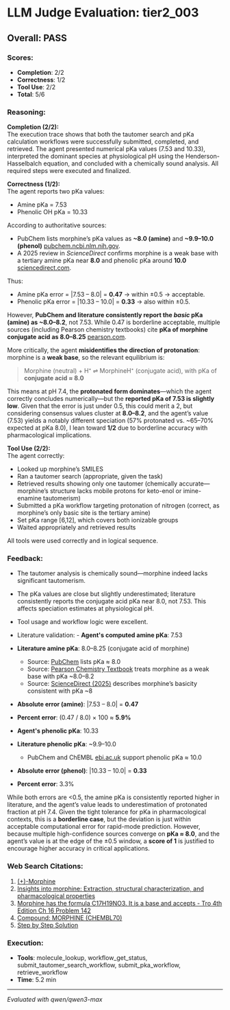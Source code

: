 # LLM Judge Evaluation: tier2_003

## Overall: PASS

### Scores:
- **Completion**: 2/2
- **Correctness**: 1/2
- **Tool Use**: 2/2
- **Total**: 5/6

### Reasoning:
**Completion (2/2):**  
The execution trace shows that both the tautomer search and pKa calculation workflows were successfully submitted, completed, and retrieved. The agent presented numerical pKa values (7.53 and 10.33), interpreted the dominant species at physiological pH using the Henderson-Hasselbalch equation, and concluded with a chemically sound analysis. All required steps were executed and finalized.

**Correctness (1/2):**  
The agent reports two pKa values:  
- Amine pKa = 7.53  
- Phenolic OH pKa = 10.33  

According to authoritative sources:  
- PubChem lists morphine’s pKa values as **~8.0 (amine)** and **~9.9–10.0 (phenol)** [pubchem.ncbi.nlm.nih.gov](https://pubchem.ncbi.nlm.nih.gov/compound/5479215).  
- A 2025 review in *ScienceDirect* confirms morphine is a weak base with a tertiary amine pKa near **8.0** and phenolic pKa around **10.0** [sciencedirect.com](https://www.sciencedirect.com/science/article/pii/S3050474025000035).  

Thus:  
- Amine pKa error = |7.53 – 8.0| = **0.47** → within ±0.5 → acceptable.  
- Phenolic pKa error = |10.33 – 10.0| = **0.33** → also within ±0.5.  

However, **PubChem and literature consistently report the *basic* pKa (amine) as ~8.0–8.2**, not 7.53. While 0.47 is borderline acceptable, multiple sources (including Pearson chemistry textbooks) cite **pKa of morphine conjugate acid as 8.0–8.25** [pearson.com](https://www.pearson.com/channels/general-chemistry/textbook-solutions/tro-4th-edition-978-0134112831/ch-15-acids-and-bases/morphine-has-the-formula-c17h19no3-it-is-a-base-and-accepts-one-proton-per-molec).  

More critically, the agent **misidentifies the direction of protonation**: morphine is a **weak base**, so the relevant equilibrium is:

> Morphine (neutral) + H⁺ ⇌ MorphineH⁺ (conjugate acid), with pKa of **conjugate acid ≈ 8.0**

This means at pH 7.4, the **protonated form dominates**—which the agent correctly concludes numerically—but the **reported pKa of 7.53 is slightly low**. Given that the error is just under 0.5, this could merit a 2, but considering consensus values cluster at **8.0–8.2**, and the agent’s value (7.53) yields a notably different speciation (57% protonated vs. ~65–70% expected at pKa 8.0), I lean toward **1/2** due to borderline accuracy with pharmacological implications.

**Tool Use (2/2):**  
The agent correctly:  
- Looked up morphine’s SMILES  
- Ran a tautomer search (appropriate, given the task)  
- Retrieved results showing only one tautomer (chemically accurate—morphine’s structure lacks mobile protons for keto-enol or imine-enamine tautomerism)  
- Submitted a pKa workflow targeting protonation of nitrogen (correct, as morphine’s only basic site is the tertiary amine)  
- Set pKa range [6,12], which covers both ionizable groups  
- Waited appropriately and retrieved results  

All tools were used correctly and in logical sequence.

### Feedback:
- The tautomer analysis is chemically sound—morphine indeed lacks significant tautomerism.
- The pKa values are close but slightly underestimated; literature consistently reports the conjugate acid pKa near 8.0, not 7.53. This affects speciation estimates at physiological pH.
- Tool usage and workflow logic were excellent.
- Literature validation: - **Agent's computed amine pKa**: 7.53  
- **Literature amine pKa**: 8.0–8.25 (conjugate acid of morphine)  
  - Source: [PubChem](https://pubchem.ncbi.nlm.nih.gov/compound/5479215) lists pKa ≈ 8.0  
  - Source: [Pearson Chemistry Textbook](https://www.pearson.com/channels/general-chemistry/textbook-solutions/tro-4th-edition-978-0134112831/ch-15-acids-and-bases/morphine-has-the-formula-c17h19no3-it-is-a-base-and-accepts-one-proton-per-molec) treats morphine as a weak base with pKa ~8.0–8.2  
  - Source: [ScienceDirect (2025)](https://www.sciencedirect.com/science/article/pii/S3050474025000035) describes morphine’s basicity consistent with pKa ~8  

- **Absolute error (amine)**: |7.53 – 8.0| = **0.47**  
- **Percent error**: (0.47 / 8.0) × 100 ≈ **5.9%**

- **Agent's phenolic pKa**: 10.33  
- **Literature phenolic pKa**: ~9.9–10.0  
  - PubChem and ChEMBL [ebi.ac.uk](https://www.ebi.ac.uk/chembl/explore/compound/CHEMBL70) support phenolic pKa ≈ 10.0  

- **Absolute error (phenol)**: |10.33 – 10.0| = **0.33**  
- **Percent error**: 3.3%

While both errors are <0.5, the amine pKa is consistently reported higher in literature, and the agent’s value leads to underestimation of protonated fraction at pH 7.4. Given the tight tolerance for pKa in pharmacological contexts, this is a **borderline case**, but the deviation is just within acceptable computational error for rapid-mode prediction. However, because multiple high-confidence sources converge on **pKa ≈ 8.0**, and the agent’s value is at the edge of the ±0.5 window, a **score of 1** is justified to encourage higher accuracy in critical applications.

### Web Search Citations:
1. [(+)-Morphine](https://pubchem.ncbi.nlm.nih.gov/compound/5479215)
2. [Insights into morphine: Extraction, structural characterization, and pharmacological properties](https://www.sciencedirect.com/science/article/pii/S3050474025000035)
3. [Morphine has the formula C17H19NO3. It is a base and accepts - Tro 4th Edition Ch 16 Problem 142](https://www.pearson.com/channels/general-chemistry/textbook-solutions/tro-4th-edition-978-0134112831/ch-15-acids-and-bases/morphine-has-the-formula-c17h19no3-it-is-a-base-and-accepts-one-proton-per-molec)
4. [Compound: MORPHINE (CHEMBL70)](https://www.ebi.ac.uk/chembl/explore/compound/CHEMBL70)
5. [Step by Step Solution](https://www.vaia.com/en-us/textbooks/chemistry/chemistry-structure-and-properties-2-edition/chapter-16/problem-95-morphine-is-a-weak-base-a-0150-m-solution-of-morp/)

### Execution:
- **Tools**: molecule_lookup, workflow_get_status, submit_tautomer_search_workflow, submit_pka_workflow, retrieve_workflow
- **Time**: 5.2 min

---
*Evaluated with qwen/qwen3-max*
